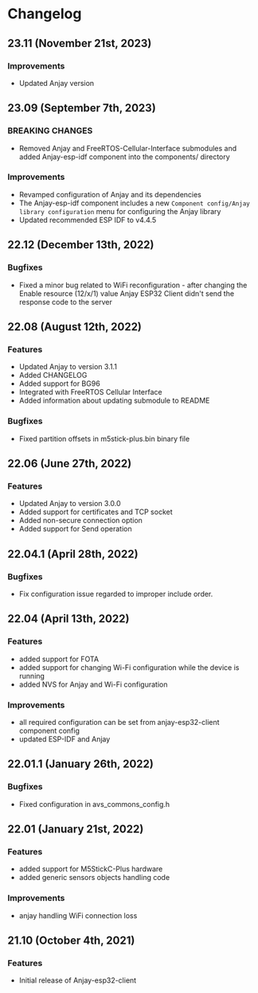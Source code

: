# Changelog

## 23.11 (November 21st, 2023)

### Improvements
- Updated Anjay version

## 23.09 (September 7th, 2023)

### BREAKING CHANGES
- Removed Anjay and FreeRTOS-Cellular-Interface submodules and added Anjay-esp-idf
  component into the components/ directory

### Improvements
- Revamped configuration of Anjay and its dependencies
- The Anjay-esp-idf component includes a new `Component config/Anjay library
  configuration` menu for configuring the Anjay library
- Updated recommended ESP IDF to v4.4.5

## 22.12 (December 13th, 2022)

### Bugfixes

- Fixed a minor bug related to WiFi reconfiguration - after changing the Enable resource (12/x/1) value Anjay ESP32 Client didn't send the response code to the server

## 22.08 (August 12th, 2022)

### Features

- Updated Anjay to version 3.1.1
- Added CHANGELOG
- Added support for BG96
- Integrated with FreeRTOS Cellular Interface
- Added information about updating submodule to README

### Bugfixes

- Fixed partition offsets in m5stick-plus.bin binary file

## 22.06 (June 27th, 2022)

### Features

- Updated Anjay to version 3.0.0
- Added support for certificates and TCP socket
- Added non-secure connection option
- Added support for Send operation

## 22.04.1 (April 28th, 2022)

### Bugfixes

- Fix configuration issue regarded to improper include order.

## 22.04 (April 13th, 2022)

### Features

 - added support for FOTA
 - added support for changing Wi-Fi configuration while the device is
running
 - added NVS for Anjay and Wi-Fi configuration

### Improvements

 - all required configuration can be set from anjay-esp32-client component
config
 - updated ESP-IDF and Anjay

## 22.01.1 (January 26th, 2022)

### Bugfixes

 - Fixed configuration in avs_commons_config.h

## 22.01 (January 21st, 2022)

### Features

 - added support for M5StickC-Plus hardware
 - added generic sensors objects handling code

### Improvements

 - anjay handling WiFi connection loss

## 21.10 (October 4th, 2021)

### Features

- Initial release of Anjay-esp32-client
